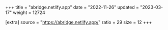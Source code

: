 +++
title = "abridge.netlify.app"
date = "2022-11-26"
updated = "2023-03-17"
weight = 12724

[extra]
source = "https://abridge.netlify.app/"
ratio = 29
size = 12
+++
